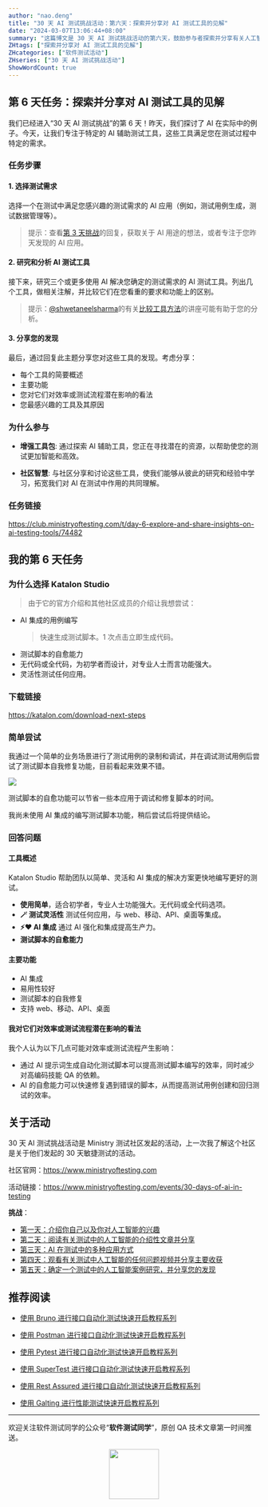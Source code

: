 ```yaml
---
author: "nao.deng"
title: "30 天 AI 测试挑战活动：第六天：探索并分享对 AI 测试工具的见解"
date: "2024-03-07T13:06:44+08:00"
summary: "这篇博文是 30 天 AI 测试挑战活动的第六天，鼓励参与者探索并分享有关人工智能测试工具的见解。博文可能包括对不同人工智能测试工具的介绍，评估其特点和适用场景，并分享作者对这些工具的体验和看法。通过这样的分享，读者能够更好地了解当前市场上的人工智能测试工具，以及它们在测试流程中的作用。这个系列活动有望为测试专业人士提供对人工智能测试工具的全面了解，并促使他们更灵活地选择适用于其项目的工具。"
ZHtags: ["探索并分享对 AI 测试工具的见解"]
ZHcategories: ["软件测试活动"]
ZHseries: ["30 天 AI 测试挑战活动"]
ShowWordCount: true
---
```


## 第 6 天任务：探索并分享对 AI 测试工具的见解

我们已经进入“30 天 AI 测试挑战”的第 6 天！昨天，我们探讨了 AI 在实际中的例子。今天，让我们专注于特定的 AI 辅助测试工具，这些工具满足您在测试过程中特定的需求。

### 任务步骤

#### 1. 选择测试需求

选择一个在测试中满足您感兴趣的测试需求的 AI 应用（例如，测试用例生成，测试数据管理等）。

> 提示：查看[第 3 天挑战](https://club.ministryoftesting.com/t/day-3-list-ways-in-which-ai-is-used-in-testing/74454)的回复，获取关于 AI 用途的想法，或者专注于您昨天发现的 AI 应用。

#### 2. 研究和分析 AI 测试工具

接下来，研究三个或更多使用 AI 解决您确定的测试需求的 AI 测试工具。列出几个工具，做相关注解，并比较它们在您看重的要求和功能上的区别。

> 提示：[@shwetaneelsharma](https://club.ministryoftesting.com/u/shwetaneelsharma)的有关[比较工具方法](https://www.ministryoftesting.com/testbash-sessions/approach-to-comparing-tools-with-shweta-sharma)的讲座可能有助于您的分析。

#### 3. 分享您的发现

最后，通过回复此主题分享您对这些工具的发现。考虑分享：

- 每个工具的简要概述
- 主要功能
- 您对它们对效率或测试流程潜在影响的看法
- 您最感兴趣的工具及其原因

### 为什么参与

- **增强工具包**: 通过探索 AI 辅助工具，您正在寻找潜在的资源，以帮助使您的测试更加智能和高效。

- **社区智慧**: 与社区分享和讨论这些工具，使我们能够从彼此的研究和经验中学习，拓宽我们对 AI 在测试中作用的共同理解。

### 任务链接

<https://club.ministryoftesting.com/t/day-6-explore-and-share-insights-on-ai-testing-tools/74482>

## 我的第 6 天任务

### 为什么选择 Katalon Studio

>由于它的官方介绍和其他社区成员的介绍让我想尝试：

- AI 集成的用例编写
  >快速生成测试脚本。1 次点击立即生成代码。
- 测试脚本的自愈能力
- 无代码或全代码，为初学者而设计，对专业人士而言功能强大。
- 灵活性测试任何应用。

### 下载链接

<https://katalon.com/download-next-steps>

### 简单尝试

我通过一个简单的业务场景进行了测试用例的录制和调试，并在调试测试用例后尝试了测试脚本自我修复功能，目前看起来效果不错。

![ ](https://cdn.jsdelivr.net/gh/naodeng/blogimg@master/uPic/hLA764.png)

测试脚本的自愈功能可以节省一些本应用于调试和修复脚本的时间。

我尚未使用 AI 集成的编写测试脚本功能，稍后尝试后将提供结论。

### 回答问题

#### 工具概述

Katalon Studio 帮助团队以简单、灵活和 AI 集成的解决方案更快地编写更好的测试。

- **使用简单**，适合初学者，专业人士功能强大。无代码或全代码选项。
- **🪄 测试灵活性** 测试任何应用，与 web、移动、API、桌面等集成。
- **⚡️❤️ AI 集成** 通过 AI 强化和集成提高生产力。
- **测试脚本的自愈能力**

#### 主要功能

- AI 集成
- 易用性较好
- 测试脚本的自我修复
- 支持 web、移动、API、桌面

#### 我对它们对效率或测试流程潜在影响的看法

我个人认为以下几点可能对效率或测试流程产生影响：

- 通过 AI 提示词生成自动化测试脚本可以提高测试脚本编写的效率，同时减少对高编码技能 QA 的依赖。
- AI 的自愈能力可以快速修复遇到错误的脚本，从而提高测试用例创建和回归测试的效率。

## 关于活动

30 天 AI 测试挑战活动是 Ministry 测试社区发起的活动，上一次我了解这个社区是关于他们发起的 30 天敏捷测试的活动。

社区官网：<https://www.ministryoftesting.com>

活动链接：<https://www.ministryoftesting.com/events/30-days-of-ai-in-testing>

**挑战**：

- [第一天：介绍你自己以及你对人工智能的兴趣](https://naodeng.com.cn/zh/posts/event/30-days-of-ai-in-testing-day-1-introduce-yourself-and-your-interest-in-ai/)
- [第二天：阅读有关测试中的人工智能的介绍性文章并分享](https://naodeng.com.cn/zh/posts/event/30-days-of-ai-in-testing-day-2-read-an-introductory-article-on-ai-in-testing-and-share-it/)
- [第三天：AI 在测试中的多种应用方式](https://naodeng.com.cn/zh/posts/event/30-days-of-ai-in-testing-day-3-list-ways-in-which-ai-is-used-in-testing/)
- [第四天：观看有关测试中人工智能的任何问题视频并分享主要收获](https://naodeng.com.cn/zh/posts/event/30-days-of-ai-in-testing-day-4-watch-the-ama-on-artificial-intelligence-in-testing-and-share-your-key-takeaway/)
- [第五天：确定一个测试中的人工智能案例研究，并分享您的发现](https://naodeng.com.cn/zh/posts/event/30-days-of-ai-in-testing-day-5-identify-a-case-study-on-ai-in-testing-and-share-your-findings/)

## 推荐阅读

- [使用 Bruno 进行接口自动化测试快速开启教程系列](https://naodeng.com.cn/zh/zhcategories/bruno/)

- [使用 Postman 进行接口自动化测试快速开启教程系列](https://naodeng.tech/zh/zhseries/postman-%E6%8E%A5%E5%8F%A3%E8%87%AA%E5%8A%A8%E5%8C%96%E6%B5%8B%E8%AF%95%E6%95%99%E7%A8%8B/)
- [使用 Pytest 进行接口自动化测试快速开启教程系列](https://naodeng.tech/zh/zhseries/pytest-%E6%8E%A5%E5%8F%A3%E8%87%AA%E5%8A%A8%E5%8C%96%E6%B5%8B%E8%AF%95%E6%95%99%E7%A8%8B/)
- [使用 SuperTest 进行接口自动化测试快速开启教程系列](https://naodeng.tech/zh/zhseries/supertest-%E6%8E%A5%E5%8F%A3%E8%87%AA%E5%8A%A8%E5%8C%96%E6%B5%8B%E8%AF%95%E6%95%99%E7%A8%8B/)
- [使用 Rest Assured 进行接口自动化测试快速开启教程系列](https://naodeng.tech/zh/zhseries/rest-assured-%E6%8E%A5%E5%8F%A3%E8%87%AA%E5%8A%A8%E5%8C%96%E6%B5%8B%E8%AF%95%E6%95%99%E7%A8%8B/)
- [使用 Galting 进行性能测试快速开启教程系列](https://naodeng.tech/zh/zhseries/gatling-%E6%80%A7%E8%83%BD%E6%B5%8B%E8%AF%95%E6%95%99%E7%A8%8B/)

---
欢迎关注软件测试同学的公众号“**软件测试同学**”，原创 QA 技术文章第一时间推送。
<!-- markdownlint-disable MD045 -->
<!-- markdownlint-disable MD033 -->
<center>
  <img src="https://cdn.jsdelivr.net/gh/naodeng/blogimg@master/uPic/2023112015'QR Code for 公众号.jpg" style="width: 100px;">
</center>
<!-- markdownlint-disable MD033 -->
<!-- markdownlint-disable MD045 -->